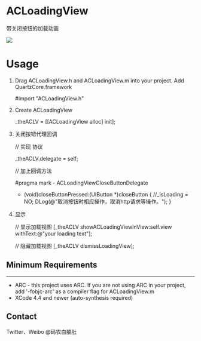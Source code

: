 # ACLoadingView

带关闭按钮的加载动画


<img src="https://github.com/albertgh/ACLoadingView/raw/master/screenshot.png"/>


# Usage

1) Drag ACLoadingView.h and ACLoadingView.m into your project.  Add QuartzCore.framework

    #import "ACLoadingView.h"
    
	

2) Create ACLoadingView
	
    _theACLV = [[ACLoadingView alloc] init];
    


3) 关闭按钮代理回调

 	// 实现 <ACLVCloseButtonDelegate> 协议

	_theACLV.delegate = self;

 	// 加上回调方法

 	#pragma mark - ACLoadingViewCloseButtonDelegate

	- (void)closeButtonPressed:(UIButton *)closeButton
	{
	    //_isLoading = NO;
	    DLog(@"取消按钮时相应操作，取消http请求等操作。");
	}



4) 显示
	
	// 显示加载视图
    [_theACLV showACLoadingViewInView:self.view withText:@"your loading text"];

    // 隐藏加载视图
    [_theACLV dismissLoadingView];



## Minimum Requirements
--------------------
* ARC - this project uses ARC. If you are not using ARC in your project, add '-fobjc-arc' as a compiler flag for ACLoadingView.m
* XCode 4.4 and newer (auto-synthesis required)



## Contact

Twitter、Weibo @码农白腩肚


